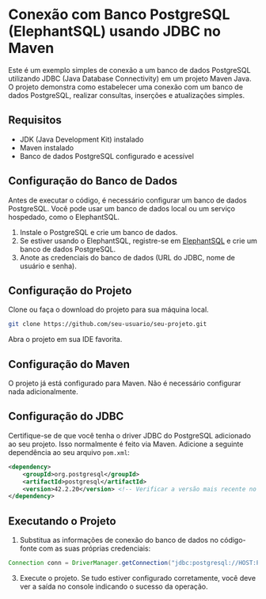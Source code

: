# Conexão com Banco PostgreSQL (ElephantSQL) usando JDBC no Maven

Este é um exemplo simples de conexão a um banco de dados PostgreSQL utilizando JDBC (Java Database Connectivity) em um projeto Maven Java. O projeto demonstra como estabelecer uma conexão com um banco de dados PostgreSQL, realizar consultas, inserções e atualizações simples.

## Requisitos

- JDK (Java Development Kit) instalado
- Maven instalado
- Banco de dados PostgreSQL configurado e acessível

## Configuração do Banco de Dados

Antes de executar o código, é necessário configurar um banco de dados PostgreSQL. Você pode usar um banco de dados local ou um serviço hospedado, como o ElephantSQL.

1. Instale o PostgreSQL e crie um banco de dados.
2. Se estiver usando o ElephantSQL, registre-se em [ElephantSQL](https://www.elephantsql.com/) e crie um banco de dados PostgreSQL.
3. Anote as credenciais do banco de dados (URL do JDBC, nome de usuário e senha).

## Configuração do Projeto

Clone ou faça o download do projeto para sua máquina local.

```bash
git clone https://github.com/seu-usuario/seu-projeto.git
```

Abra o projeto em sua IDE favorita.

## Configuração do Maven

O projeto já está configurado para Maven. Não é necessário configurar nada adicionalmente.

## Configuração do JDBC

Certifique-se de que você tenha o driver JDBC do PostgreSQL adicionado ao seu projeto. Isso normalmente é feito via Maven. Adicione a seguinte dependência ao seu arquivo `pom.xml`:

```xml
<dependency>
    <groupId>org.postgresql</groupId>
    <artifactId>postgresql</artifactId>
    <version>42.2.20</version> <!-- Verificar a versão mais recente no repositório Maven -->
</dependency>
```

## Executando o Projeto

1. Substitua as informações de conexão do banco de dados no código-fonte com as suas próprias credenciais:

```java
Connection conn = DriverManager.getConnection("jdbc:postgresql://HOST:PORTA/NOME_DO_BANCO", "USUARIO", "SENHA");
```

3. Execute o projeto. Se tudo estiver configurado corretamente, você deve ver a saída no console indicando o sucesso da operação.
